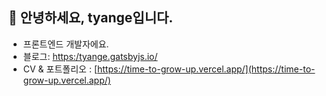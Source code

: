 ## 👋 안녕하세요, tyange입니다.

- 프론트엔드 개발자에요.
- 블로그: [https:/tyange.gatsbyjs.io/](https://tyange.gatsbyjs.io/)
- CV & 포트폴리오 : [https://time-to-grow-up.vercel.app/](https://time-to-grow-up.vercel.app/)
